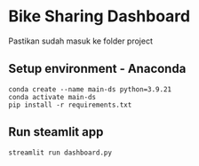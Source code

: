 # Bike Sharing Dashboard

Pastikan sudah masuk ke folder project
## Setup environment - Anaconda
```
conda create --name main-ds python=3.9.21
conda activate main-ds
pip install -r requirements.txt
```

## Run steamlit app
```
streamlit run dashboard.py
```
